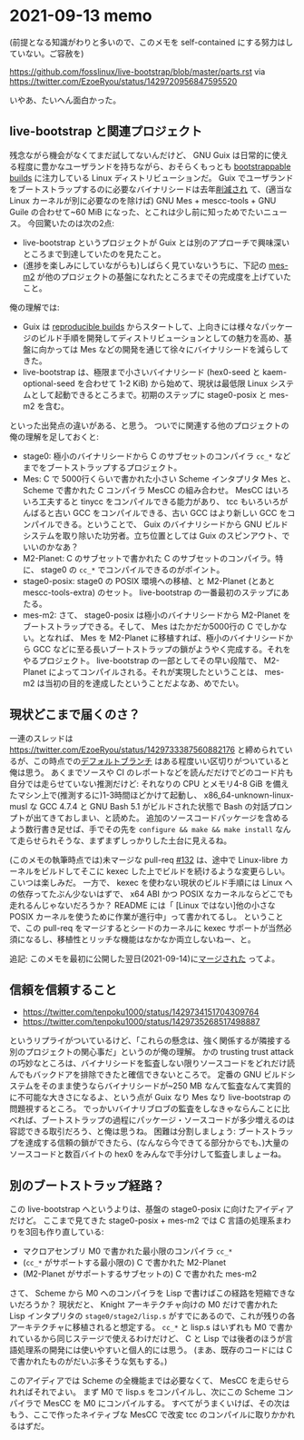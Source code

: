 # 2021-09-13 memo

(前提となる知識がわりと多いので、このメモを self-contained にする努力はしていない。ご容赦を)

https://github.com/fosslinux/live-bootstrap/blob/master/parts.rst via https://twitter.com/EzoeRyou/status/1429720956847595520

いやあ、たいへん面白かった。

## live-bootstrap と関連プロジェクト

残念ながら機会がなくてまだ試してないんだけど、 GNU Guix は日常的に使える程度に豊かなユーザランドを持ちながら、おそらくもっとも [bootstrappable builds](https://bootstrappable.org/) に注力している Linux ディストリビューションだ。
Guix でユーザランドをブートストラップするのに必要なバイナリシードは去年[削減され](https://guix.gnu.org/en/blog/2020/guix-further-reduces-bootstrap-seed-to-25/) て、(適当な Linux カーネルが別に必要なのを除けば) GNU Mes + mescc-tools + GNU Guile の合わせて~60 MiB になった、とこれは少し前に知っためでたいニュース。
今回驚いたのは次の2点:

- live-bootstrap というプロジェクトが Guix とは別のアプローチで興味深いところまで到達していたのを見たこと。
- (進捗を楽しみにしていながらも)しばらく見ていないうちに、下記の [mes-m2](https://github.com/oriansj/mes-m2) が他のプロジェクトの基盤になれたところまでその完成度を上げていたこと。

俺の理解では:

- Guix は [reproducible builds](https://reproducible-builds.org/) からスタートして、上向きには様々なパッケージのビルド手順を開発してディストリビューションとしての魅力を高め、基盤に向かっては Mes などの開発を通じて徐々にバイナリシードを減らしてきた。
- live-bootstrap は、極限まで小さいバイナリシード (hex0-seed と kaem-optional-seed を合わせて 1-2 KiB) から始めて、現状は最低限 Linux システムとして起動できるところまで。初期のステップに stage0-posix と mes-m2 を含む。

といった出発点の違いがある、と思う。
ついでに関連する他のプロジェクトの俺の理解を足しておくと:

- stage0: 極小のバイナリシードから C のサブセットのコンパイラ `cc_*` などまでをブートストラップするプロジェクト。
- Mes: C で 5000行くらいで書かれた小さい Scheme インタプリタ Mes と、 Scheme で書かれた C コンパイラ MesCC の組み合わせ。 MesCC はいろいろ工夫すると tinycc をコンパイルできる能力があり、 tcc もいろいろがんばると古い GCC をコンパイルできる、古い GCC はより新しい GCC をコンパイルできる。ということで、 Guix のバイナリシードから GNU ビルドシステムを取り除いた功労者。立ち位置としては Guix のスピンアウト、でいいのかなあ？
- M2-Planet: C のサブセットで書かれた C のサブセットのコンパイラ。特に、 stage0 の `cc_*` でコンパイルできるのがポイント。
- stage0-posix: stage0 の POSIX 環境への移植、と M2-Planet (とあと mescc-tools-extra) のセット。 live-bootstrap の一番最初のステップにあたる。
- mes-m2: さて、 stage0-posix は極小のバイナリシードから M2-Planet をブートストラップできる。そして、 Mes はたかだか5000行の C でしかない。となれば、 Mes を M2-Planet に移植すれば、極小のバイナリシードから GCC などに至る長いブートストラップの鎖がようやく完成する。それをやるプロジェクト。 live-bootstrap の一部としてその早い段階で、 M2-Planet によってコンパイルされる。それが実現したということは、 mes-m2 は当初の目的を達成したということだよなあ、めでたい。

## 現状どこまで届くのさ？

一連のスレッドは https://twitter.com/EzoeRyou/status/1429733387560882176 と締められているが、この時点での[デフォルトブランチ](https://github.com/fosslinux/live-bootstrap/tree/f9ebb331680b4d4e2f16b5c401f143fdd62b0e0a) はある程度いい区切りがついていると俺は思う。
あくまでソースや CI のレポートなどを読んだだけでどのコード片も自分では走らせていない推測だけど: それなりの CPU とメモリ4-8 GiB を備えたマシン上で(推測するに)1-3時間ほどかけて起動し、 x86_64-unknown-linux-musl な GCC 4.7.4 と GNU Bash 5.1 がビルドされた状態で Bash の対話プロンプトが出てきておしまい、と読めた。
追加のソースコードパッケージを含めるよう数行書き足せば、手でその先を `configure && make && make install` なんて走らせられそうな、まずまずしっかりした土台に見えるね。

(このメモの執筆時点では)未マージな pull-req [\#132](https://github.com/fosslinux/live-bootstrap/pull/132) は、途中で Linux-libre カーネルをビルドしてそこに kexec した上でビルドを続けるような変更らしい。
こいつは楽しみだ。
一方で、 kexec を使わない現状のビルド手順には Linux への依存ってたぶん少ないはずで、 x64 ABI かつ POSIX なカーネルならどこでも走れるんじゃないだろうか？
README には「 \[Linux ではない]他の小さな POSIX カーネルを使うために作業が進行中」って書かれてるし。
ということで、この pull-req をマージするとシードのカーネルに kexec サポートが当然必須になるし、移植性とリッチな機能はなかなか両立しないねー、と。

追記: このメモを最初に公開した翌日(2021-09-14)に[マージされた](https://github.com/fosslinux/live-bootstrap/pull/132#event-5297084411) ってよ。

## 信頼を信頼すること

- https://twitter.com/tenpoku1000/status/1429734151704309764
- https://twitter.com/tenpoku1000/status/1429735268517498887

というリプライがついているけど、「これらの懸念は、強く関係するが隣接する別のプロジェクトの関心事だ」というのが俺の理解。
かの trusting trust attack の巧妙なところは、バイナリシードを監査しない限りソースコードをどれだけ読んでもバックドアを排除できたと確信できないところで。
定番の GNU ビルドシステムをそのまま使うならバイナリシードが~250 MB なんて監査なんて実質的に不可能な大きさになるよ、という点が Guix なり Mes なり live-bootstrap の問題視するところ。
でっかいバイナリブロブの監査をしなきゃならんことに比べれば、ブートストラップの過程にパッケージ・ソースコードが多少増えるのは容認できる取引だろう、と俺は思うね。
困難は分割しましょう: ブートストラップを達成する信頼の鎖ができたら、(なんなら今できてる部分からでも、)大量のソースコードと数百バイトの hex0 をみんなで手分けして監査しましょーね。

## 別のブートストラップ経路？

この live-bootstrap へというよりは、基盤の stage0-posix に向けたアイディアだけど。
ここまで見てきた stage0-posix + mes-m2 では C 言語の処理系まわりを3回も作り直している:

- マクロアセンブリ M0 で書かれた最小限のコンパイラ `cc_*`
- (`cc_*` がサポートする最小限の) C で書かれた M2-Planet
- (M2-Planet がサポートするサブセットの) C で書かれた mes-m2

さて、 Scheme から M0 へのコンパイラを Lisp で書けばこの経路を短縮できないだろうか？
現状だと、 Knight アーキテクチャ向けの M0 だけで書かれた Lisp インタプリタの `stage0/stage2/lisp.s` がすでにあるので、これが残りの各アーキテクチャに移植されると想定する。
`cc_*` と lisp.s はいずれも M0 で書かれているから同じステージで使えるわけだけど、 C と Lisp では後者のほうが言語処理系の開発には使いやすいと個人的には思う。
(まあ、既存のコードには C で書かれたものがだいぶ多そうな気もする。)

このアイディアでは Scheme の全機能までは必要なくて、 MesCC を走らせられればそれでよい。
まず M0 で lisp.s をコンパイルし、次にこの Scheme コンパイラで MesCC を M0 にコンパイルする。
すべてがうまくいけば、その次はもう、ここで作ったネイティブな MesCC で改変 tcc のコンパイルに取りかかれるはずだ。
